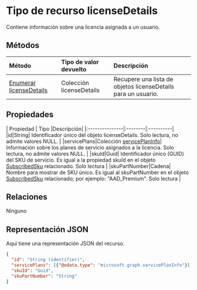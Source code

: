 # Tipo de recurso licenseDetails
<a id="licensedetails-resource-type" class="xliff"></a>

Contiene información sobre una licencia asignada a un usuario.

## Métodos
<a id="methods" class="xliff"></a>

| Método           | Tipo de valor devuelto    |Descripción|
|:---------------|:--------|:----------|
|[Enumerar licenseDetails](../api/user_list_licensedetails.md) | Colección licenseDetails |Recupere una lista de objetos licenseDetails para un usuario.|

<!--|[Get licenseDetails](../api/licensedetails_get.md) | licenseDetails |Read properties and relationships of a licenseDetails object.|-->

## Propiedades
<a id="properties" class="xliff"></a>
| Propiedad     | Tipo   |Descripción|
|:---------------|:--------|:----------|
|id|String| Identificador único del objeto licenseDetails. Solo lectura, no admite valores NULL. |
|servicePlans|Colección [servicePlanInfo](serviceplaninfo.md)| Información sobre los planes de servicio asignados a la licencia. Solo lectura, no admite valores NULL. |
|skuId|Guid| Identificador único (GUID) del SKU de servicio. Es igual a la propiedad skuId en el objeto [SubscribedSku](subscribedsku.md) relacionado. Solo lectura |
|skuPartNumber|Cadena| Nombre para mostrar de SKU único. Es igual al skuPartNumber en el objeto [SubscribedSku](subscribedsku.md) relacionado; por ejemplo: "AAD_Premium". Solo lectura |

## Relaciones
<a id="relationships" class="xliff"></a>
Ninguno

## Representación JSON
<a id="json-representation" class="xliff"></a>
Aquí tiene una representación JSON del recurso.

<!-- {
  "blockType": "resource",
  "optionalProperties": [

  ],
  "@odata.type": "microsoft.graph.licenseDetails"
}-->

```json
{
  "id": "String (identifier)",
  "servicePlans": [{"@odata.type": "microsoft.graph.servicePlanInfo"}],
  "skuId": "Guid",
  "skuPartNumber": "String"
}

```

<!-- uuid: 8fcb5dbc-d5aa-4681-8e31-b001d5168d79
2015-10-25 14:57:30 UTC -->
<!-- {
  "type": "#page.annotation",
  "description": "licenseDetails resource",
  "keywords": "",
  "section": "documentation",
  "tocPath": ""
}-->